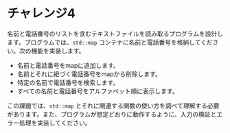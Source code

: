 # チャレンジ4

名前と電話番号のリストを含むテキストファイルを読み取るプログラムを設計します。プログラムでは、`std::map` コンテナに名前と電話番号を格納してください。次の機能を実装します。

- 名前と電話番号をmapに追加します。
- 名前とそれに紐づく電話番号をmapから削除します。
- 特定の名前で電話番号を検索します。
- すべての名前と電話番号をアルファベット順に表示します。

この課題では、`std::map` とそれに関連する関数の使い方を調べて理解する必要があります。また、プログラムが想定どおりに動作するように、入力の検証とエラー処理を実装してください。
